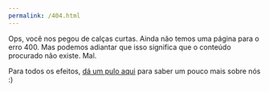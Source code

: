 ```yaml
---
permalink: /404.html
---
```

Ops, você nos pegou de calças curtas. Ainda não temos uma página para o erro 400. Mas podemos adiantar que isso significa que o conteúdo procurado não existe. Mal.

Para todos os efeitos, [dá um pulo aqui](http://42i.com.br) para saber um pouco mais sobre nós :)
